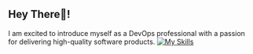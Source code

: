 ## Hey There👋!
I am excited to introduce myself as a DevOps professional with a passion for delivering high-quality software products. 
[![My Skills](https://skillicons.dev/icons?i=aws,bash,ansible,elasticsearch,gitlab,docker,git,mysql,postgres,prometheus,sqlite,gitlab,jenkins,py,arch,debian,grafana,kubernetes,linux,md,mongodb,nginx,py,redis,selenium,vim,terraform&perline=10)](https://skillicons.dev)
